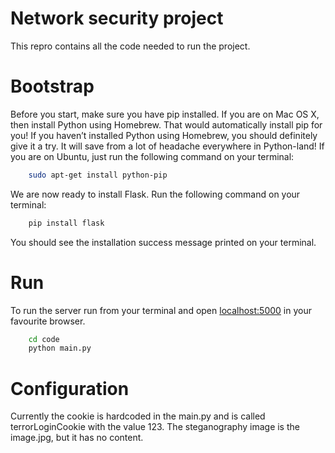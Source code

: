 ﻿# Network security project
This repro contains all the code needed to run the project.

# Bootstrap
Before you start, make sure you have pip installed. If you are on Mac OS X, then install Python using Homebrew. That would automatically install pip for you! If you haven’t installed Python using Homebrew, you should definitely give it a try. It will save from a lot of headache everywhere in Python-land! If you are on Ubuntu, just run the following command on your terminal:

```bash
    sudo apt-get install python-pip
```
We are now ready to install Flask. Run the following command on your terminal:
```bash
    pip install flask
```
You should see the installation success message printed on your terminal.

# Run
To run the server run from your terminal and open [localhost:5000](localhost:5000 "") in your favourite browser.
```bash
    cd code
    python main.py
```

# Configuration
Currently the cookie is hardcoded in the main.py and is called terrorLoginCookie with the value 123. The steganography image is the image.jpg, but it has no content.